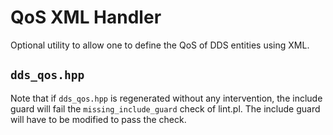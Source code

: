 # QoS XML Handler

Optional utility to allow one to define the QoS of DDS entities using XML.

## `dds_qos.hpp`

Note that if `dds_qos.hpp` is regenerated without any intervention, the include
guard will fail the `missing_include_guard` check of lint.pl. The include guard
will have to be modified to pass the check.
